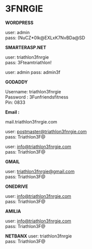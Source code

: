 # 3FNRGIE

**WORDPRESS**

user: admin  
pass: (NuCZ*0lk@EXLxK7NvBDa@SD 

**SMARTERASP.NET**

user: triathlon3fnrgie  
pass: 3Fteamtriathlon!  

user: admin 
pass: admin3f

**GODADDY**

Username: triathlon3fnrgie  
Password : 3Funfriendsfitness  
Pin: 0833  

**Email :**

mail.triathlon3fnrgie.com  

user: postmaster@triathlon3fnrgie.com  
pass: Triathlon3F@  

user: info@triathlon3fnrgie.com  
pass: Triathlon3F@  

**GMAIL**

user: triathlon3fnrgie@gmail.com  
pass: Triathlon3F@  

**ONEDRIVE**

user: info@triathlon3fnrgie.com  
pass: Triathlon3F@  

**AMILIA**

user: info@triathlon3fnrgie.com  
pass: Triathlon3F@  

**NETBANX**
user: triathlon3fnrgie  
pass: Triathlon3F@  

